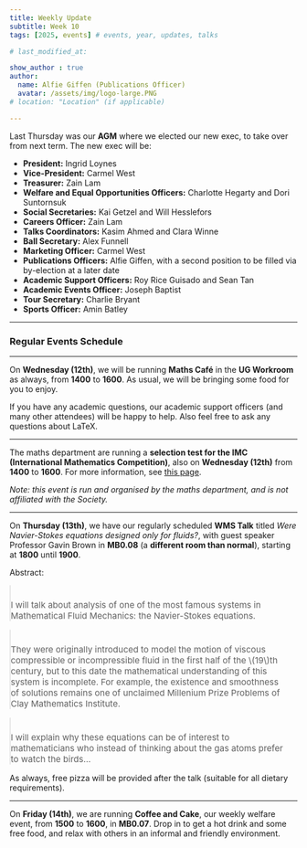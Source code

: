```yaml
---
title: Weekly Update
subtitle: Week 10
tags: [2025, events] # events, year, updates, talks

# last_modified_at: 

show_author : true
author:
  name: Alfie Giffen (Publications Officer)
  avatar: /assets/img/logo-large.PNG
# location: "Location" (if applicable)

---
```


Last Thursday was our **AGM** where we elected our new exec, to take over from next term. The new exec will be:

- **President:** Ingrid Loynes
- **Vice-President:** Carmel West
- **Treasurer:** Zain Lam
- **Welfare and Equal Opportunities Officers:** Charlotte Hegarty and Dori Suntornsuk
- **Social Secretaries:** Kai Getzel and Will Hesslefors
- **Careers Officer:** Zain Lam
- **Talks Coordinators:** Kasim Ahmed and Clara Winne
- **Ball Secretary:** Alex Funnell
- **Marketing Officer:** Carmel West
- **Publications Officers:** Alfie Giffen, with a second position to be filled via by-election at a later date
- **Academic Support Officers:** Roy Rice Guisado and Sean Tan
- **Academic Events Officer:** Joseph Baptist
- **Tour Secretary:** Charlie Bryant
- **Sports Officer:** Amin Batley

---

### Regular Events Schedule

---

On **Wednesday (12th)**, we will be running **Maths Café** in the **UG Workroom** as always, from **1400** to **1600**. As usual, we will be bringing some food for you to enjoy.

If you have any academic questions, our academic support officers (and many other attendees) will be happy to help. Also feel free to ask any questions about LaTeX.

---

The maths department are running a **selection test for the IMC (International Mathematics Competition)**, also on **Wednesday (12th)** from **1400** to **1600**. For more information, see [this page](https://warwick.ac.uk/fac/sci/maths/research/events/seminars/areas/imc/2024-25).

*Note: this event is run and organised by the maths department, and is not affiliated with the Society.*

---

On **Thursday (13th)**, we have our regularly scheduled **WMS Talk** titled *Were Navier-Stokes equations designed only for fluids?*, with guest speaker Professor Gavin Brown in **MB0.08** (a **different room than normal**), starting at **1800** until **1900**.


<style>
blockquote {
    padding: 10px 20px 0 0;
    margin: 0 0 0 0;
    font-size: 15px;
}
</style>

Abstract:
> I will talk about analysis of one of the most famous systems in Mathematical Fluid Mechanics: the Navier-Stokes equations.

> They were originally introduced to model the motion of viscous compressible or incompressible fluid in the first half of the \\(19\\)th century, but to this date the mathematical understanding of this system is incomplete. For example, the existence and smoothness of solutions remains one of unclaimed Millenium Prize Problems of Clay Mathematics Institute.

> I will explain why these equations can be of interest to mathematicians who instead of thinking about the gas atoms prefer to watch the birds...

As always, free pizza will be provided after the talk (suitable for all dietary requirements).

---

On **Friday (14th)**, we are running **Coffee and Cake**, our weekly welfare event, from **1500** to **1600**, in **MB0.07**. Drop in to get a hot drink and some free food, and relax with others in an informal and friendly environment.
